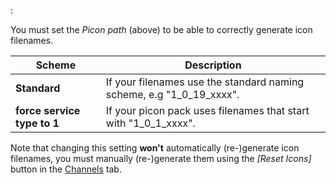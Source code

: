 :

You must set the *Picon path* (above) to be able to correctly 
generate icon filenames.

Scheme                        | Description
------------------------------|------------
**Standard**                  | If your filenames use the standard naming scheme, e.g "1_0_19_xxxx".
**force service type to 1**   | If your picon pack uses filenames that start with "1_0_1_xxxx".

Note that changing this setting **won't** 
automatically (re-)generate icon filenames, you must manually 
(re-)generate them using the *[Reset Icons]* button in the 
[Channels](class/channel) tab.
